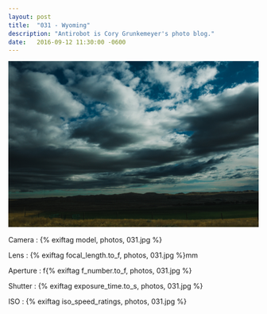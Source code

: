 ```yaml
---
layout: post
title:  "031 - Wyoming"
description: "Antirobot is Cory Grunkemeyer's photo blog."
date:   2016-09-12 11:30:00 -0600
---
```


![031 - Wyoming](/photos/031.jpg)

Camera
: {% exiftag model, photos, 031.jpg %}

Lens
: {% exiftag focal_length.to_f, photos, 031.jpg %}mm

Aperture
: f{% exiftag f_number.to_f, photos, 031.jpg %}

Shutter
: {% exiftag exposure_time.to_s, photos, 031.jpg %}

ISO
: {% exiftag iso_speed_ratings, photos, 031.jpg %}
